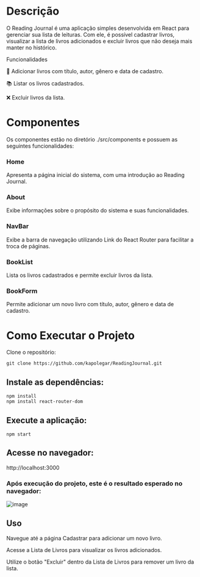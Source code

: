 # Descrição

O Reading Journal é uma aplicação simples desenvolvida em React para gerenciar sua lista de leituras. Com ele, é possível cadastrar livros, visualizar a lista de livros adicionados e excluir livros que não deseja mais manter no histórico.

Funcionalidades

📖 Adicionar livros com título, autor, gênero e data de cadastro.

📚 Listar os livros cadastrados.

❌ Excluir livros da lista.

# Componentes

Os componentes estão no diretório ./src/components e possuem as seguintes funcionalidades:

### Home

Apresenta a página inicial do sistema, com uma introdução ao Reading Journal.

### About

Exibe informações sobre o propósito do sistema e suas funcionalidades.

### NavBar

Exibe a barra de navegação utilizando Link do React Router para facilitar a troca de páginas.

### BookList

Lista os livros cadastrados e permite excluir livros da lista.

### BookForm

Permite adicionar um novo livro com título, autor, gênero e data de cadastro.


# Como Executar o Projeto

Clone o repositório:

```
git clone https://github.com/kapolegar/ReadingJournal.git
```

## Instale as dependências:

```
npm install
npm install react-router-dom
```

## Execute a aplicação:

```
npm start
```

## Acesse no navegador:

http://localhost:3000

### Após execução do projeto, este é o resultado esperado no navegador:

![image](https://github.com/user-attachments/assets/16c6990a-d0ea-424c-a761-94d256c203e2)

## Uso

Navegue até a página Cadastrar para adicionar um novo livro.

Acesse a Lista de Livros para visualizar os livros adicionados.

Utilize o botão "Excluir" dentro da Lista de Livros para remover um livro da lista.
